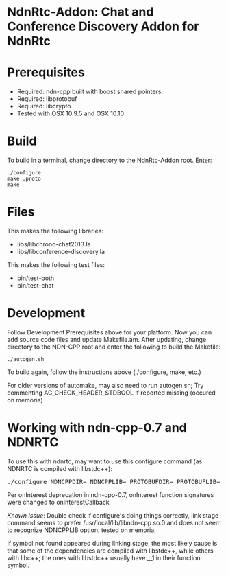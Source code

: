 NdnRtc-Addon:  Chat and Conference Discovery Addon for NdnRtc
==============================================================

Prerequisites
=============

* Required: ndn-cpp built with boost shared pointers.
* Required: libprotobuf
* Required: libcrypto
* Tested with OSX 10.9.5 and OSX 10.10

Build
=====
To build in a terminal, change directory to the NdnRtc-Addon root.  Enter:

    ./configure
    make .proto
    make

Files
=====
This makes the following libraries:

* libs/libchrono-chat2013.la
* libs/libconference-discovery.la

This makes the following test files:

* bin/test-both
* bin/test-chat

Development
===========
Follow Development Prerequisites above for your platform.
Now you can add source code files and update Makefile.am.
After updating, change directory to the NDN-CPP root and enter the following to build the Makefile:

    ./autogen.sh

To build again, follow the instructions above (./configure, make, etc.)

For older versions of automake, may also need to run autogen.sh; Try commenting AC\_CHECK\_HEADER\_STDBOOL if reported missing (occured on memoria)

Working with ndn-cpp-0.7 and NDNRTC
===========
To use this with ndnrtc, may want to use this configure command (as NDNRTC is compiled with libstdc++):
<pre>
./configure NDNCPPDIR=<include path of ndn-cpp compiled with libstdc++> NDNCPPLIB=<lib path of ndn-cpp compiled with libstdc++> PROTOBUFDIR=<include path of protobuf compiled with libstdc++> PROTOBUFLIB=<lib path of ndn-cpp compiled with libstdc++> CXXFLAGS="-stdlib=libstdc++"
</pre>
Per onInterest deprecation in ndn-cpp-0.7, onInterest function signatures were changed to onInterestCallback

_Known Issue_: Double check if configure's doing things correctly, link stage command seems to prefer /usr/local/lib/libndn-cpp.so.0 and does not seem to recognize NDNCPPLIB option, tested on memoria.

If symbol not found appeared during linking stage, the most likely cause is that some of the dependencies are compiled with libstdc++, while others with libc++; the ones with libstdc++ usually have __1 in their function symbol.